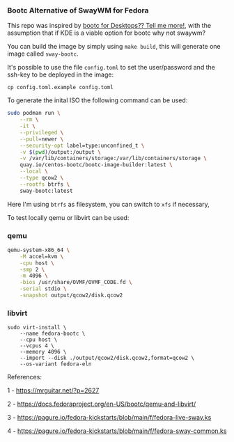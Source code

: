 ### Bootc Alternative of SwayWM for Fedora

This repo was inspired by [bootc for Desktops?? Tell me more!](https://mrguitar.net/?p=2627), with the assumption that if KDE is a viable option for bootc why not swaywm?

You can build the image by simply using `make build`, this will generate one image called `sway-bootc`.

It's possible to use the file `config.toml` to set the user/password and the ssh-key to be deployed in the image:

`cp config.toml.example config.toml`

To generate the inital ISO the following command can be used:


```bash
sudo podman run \
    --rm \
    -it \
    --privileged \
    --pull=newer \
    --security-opt label=type:unconfined_t \
    -v $(pwd)/output:/output \
    -v /var/lib/containers/storage:/var/lib/containers/storage \
    quay.io/centos-bootc/bootc-image-builder:latest \
    --local \
    --type qcow2 \
    --rootfs btrfs \
    sway-bootc:latest
```

Here I'm using `btrfs` as filesystem, you can switch to `xfs` if necessary,

To test locally qemu or libvirt can be used: 

### qemu

```bash
qemu-system-x86_64 \
    -M accel=kvm \
    -cpu host \
    -smp 2 \
    -m 4096 \
    -bios /usr/share/OVMF/OVMF_CODE.fd \
    -serial stdio \
    -snapshot output/qcow2/disk.qcow2
```

### libvirt

```
sudo virt-install \
    --name fedora-bootc \
    --cpu host \
    --vcpus 4 \
    --memory 4096 \
    --import --disk ./output/qcow2/disk.qcow2,format=qcow2 \
    --os-variant fedora-eln
```



References:

1 - https://mrguitar.net/?p=2627

2 - https://docs.fedoraproject.org/en-US/bootc/qemu-and-libvirt/

3 - https://pagure.io/fedora-kickstarts/blob/main/f/fedora-live-sway.ks

4 - https://pagure.io/fedora-kickstarts/blob/main/f/fedora-sway-common.ks